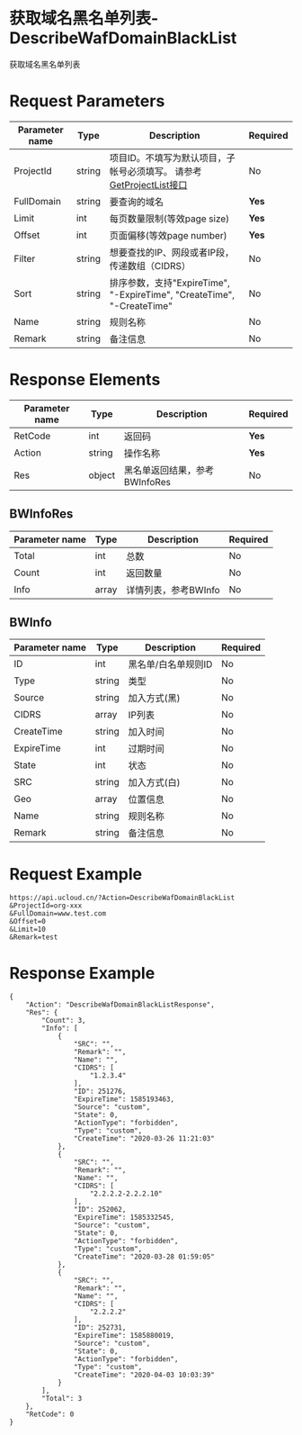 # 获取域名黑名单列表-DescribeWafDomainBlackList

获取域名黑名单列表

# Request Parameters
|Parameter name|Type|Description|Required|
|---|---|---|---|
|ProjectId|string|项目ID。不填写为默认项目，子帐号必须填写。 请参考[GetProjectList接口](api/summary/get_project_list)|No|
|FullDomain|string|要查询的域名|**Yes**|
|Limit|int|每页数量限制(等效page size)|**Yes**|
|Offset|int|页面偏移(等效page number)|**Yes**|
|Filter|string|想要查找的IP、网段或者IP段，传递数组（CIDRS）|No|
|Sort|string|排序参数，支持"ExpireTime", "-ExpireTime", "CreateTime", "-CreateTime"|No|
|Name|string|规则名称|No|
|Remark|string|备注信息|No|

# Response Elements
|Parameter name|Type|Description|Required|
|---|---|---|---|
|RetCode|int|返回码|**Yes**|
|Action|string|操作名称|**Yes**|
|Res|object|黑名单返回结果，参考BWInfoRes|No|

## BWInfoRes
|Parameter name|Type|Description|Required|
|---|---|---|---|
|Total|int|总数|No|
|Count|int|返回数量|No|
|Info|array|详情列表，参考BWInfo|No|

## BWInfo
|Parameter name|Type|Description|Required|
|---|---|---|---|
|ID|int|黑名单/白名单规则ID|No|
|Type|string|类型|No|
|Source|string|加入方式(黑)|No|
|CIDRS|array|IP列表|No|
|CreateTime|string|加入时间|No|
|ExpireTime|int|过期时间|No|
|State|int|状态|No|
|SRC|string|加入方式(白)|No|
|Geo|array|位置信息|No|
|Name|string|规则名称|No|
|Remark|string|备注信息|No|

# Request Example
```
https://api.ucloud.cn/?Action=DescribeWafDomainBlackList
&ProjectId=org-xxx
&FullDomain=www.test.com
&Offset=0
&Limit=10
&Remark=test
```

# Response Example
```
{
    "Action": "DescribeWafDomainBlackListResponse", 
    "Res": {
        "Count": 3, 
        "Info": [
            {
                "SRC": "", 
                "Remark": "", 
                "Name": "", 
                "CIDRS": [
                    "1.2.3.4"
                ], 
                "ID": 251276, 
                "ExpireTime": 1585193463, 
                "Source": "custom", 
                "State": 0, 
                "ActionType": "forbidden", 
                "Type": "custom", 
                "CreateTime": "2020-03-26 11:21:03"
            }, 
            {
                "SRC": "", 
                "Remark": "", 
                "Name": "", 
                "CIDRS": [
                    "2.2.2.2-2.2.2.10"
                ], 
                "ID": 252062, 
                "ExpireTime": 1585332545, 
                "Source": "custom", 
                "State": 0, 
                "ActionType": "forbidden", 
                "Type": "custom", 
                "CreateTime": "2020-03-28 01:59:05"
            }, 
            {
                "SRC": "", 
                "Remark": "", 
                "Name": "", 
                "CIDRS": [
                    "2.2.2.2"
                ], 
                "ID": 252731, 
                "ExpireTime": 1585880019, 
                "Source": "custom", 
                "State": 0, 
                "ActionType": "forbidden", 
                "Type": "custom", 
                "CreateTime": "2020-04-03 10:03:39"
            }
        ], 
        "Total": 3
    }, 
    "RetCode": 0
}
```

